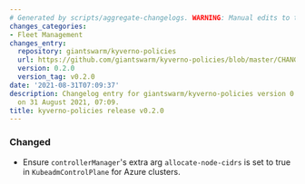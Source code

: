 ```yaml
---
# Generated by scripts/aggregate-changelogs. WARNING: Manual edits to this files will be overwritten.
changes_categories:
- Fleet Management
changes_entry:
  repository: giantswarm/kyverno-policies
  url: https://github.com/giantswarm/kyverno-policies/blob/master/CHANGELOG.md#020---2021-08-31
  version: 0.2.0
  version_tag: v0.2.0
date: '2021-08-31T07:09:37'
description: Changelog entry for giantswarm/kyverno-policies version 0.2.0, published
  on 31 August 2021, 07:09.
title: kyverno-policies release v0.2.0
---
```


### Changed
- Ensure `controllerManager`'s extra arg `allocate-node-cidrs` is set to true in `KubeadmControlPlane` for Azure clusters.
